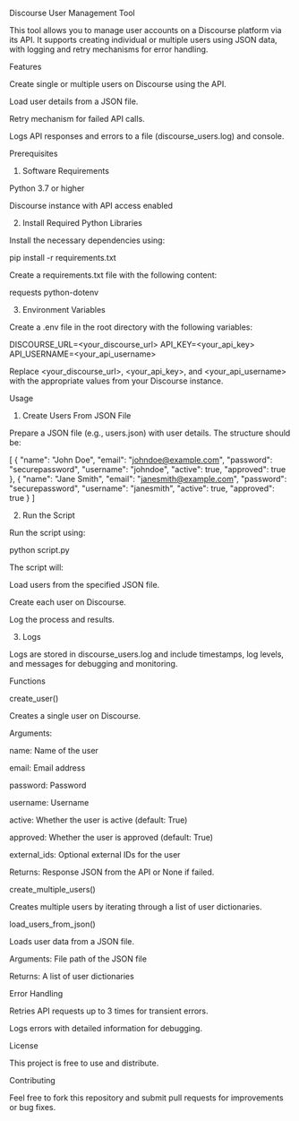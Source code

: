 Discourse User Management Tool

This tool allows you to manage user accounts on a Discourse platform via its API. It supports creating individual or multiple users using JSON data, with logging and retry mechanisms for error handling.

Features

Create single or multiple users on Discourse using the API.

Load user details from a JSON file.

Retry mechanism for failed API calls.

Logs API responses and errors to a file (discourse_users.log) and console.

Prerequisites

1. Software Requirements

Python 3.7 or higher

Discourse instance with API access enabled

2. Install Required Python Libraries

Install the necessary dependencies using:

pip install -r requirements.txt

Create a requirements.txt file with the following content:

requests
python-dotenv

3. Environment Variables

Create a .env file in the root directory with the following variables:

DISCOURSE_URL=<your_discourse_url>
API_KEY=<your_api_key>
API_USERNAME=<your_api_username>

Replace <your_discourse_url>, <your_api_key>, and <your_api_username> with the appropriate values from your Discourse instance.

Usage

1. Create Users From JSON File

Prepare a JSON file (e.g., users.json) with user details. The structure should be:

[
  {
    "name": "John Doe",
    "email": "johndoe@example.com",
    "password": "securepassword",
    "username": "johndoe",
    "active": true,
    "approved": true
  },
  {
    "name": "Jane Smith",
    "email": "janesmith@example.com",
    "password": "securepassword",
    "username": "janesmith",
    "active": true,
    "approved": true
  }
]

2. Run the Script

Run the script using:

python script.py

The script will:

Load users from the specified JSON file.

Create each user on Discourse.

Log the process and results.

3. Logs

Logs are stored in discourse_users.log and include timestamps, log levels, and messages for debugging and monitoring.

Functions

create_user()

Creates a single user on Discourse.

Arguments:

name: Name of the user

email: Email address

password: Password

username: Username

active: Whether the user is active (default: True)

approved: Whether the user is approved (default: True)

external_ids: Optional external IDs for the user

Returns: Response JSON from the API or None if failed.

create_multiple_users()

Creates multiple users by iterating through a list of user dictionaries.

load_users_from_json()

Loads user data from a JSON file.

Arguments: File path of the JSON file

Returns: A list of user dictionaries

Error Handling

Retries API requests up to 3 times for transient errors.

Logs errors with detailed information for debugging.

License

This project is free to use and distribute.

Contributing

Feel free to fork this repository and submit pull requests for improvements or bug fixes.
